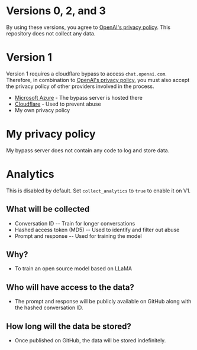 # Versions 0, 2, and 3

By using these versions, you agree to [OpenAI's privacy policy](https://openai.com/policies/privacy-policy). This repository does not collect any data.

# Version 1

Version 1 requires a cloudflare bypass to access `chat.openai.com`. Therefore, in combination to [OpenAI's privacy policy](https://openai.com/policies/privacy-policy), you must also accept the privacy policy of other providers involved in the process.

- [Microsoft Azure](https://azure.microsoft.com/en-us/support/legal/) - The bypass server is hosted there
- [Cloudflare](https://www.cloudflare.com/privacypolicy/) - Used to prevent abuse
- My own privacy policy

# My privacy policy

My bypass server does not contain any code to log and store data.

# Analytics

This is disabled by default. Set `collect_analytics` to `true` to enable it on V1. 

## What will be collected

- Conversation ID -- Train for longer conversations
- Hashed access token (MD5) -- Used to identify and filter out abuse
- Prompt and response -- Used for training the model

## Why?

- To train an open source model based on LLaMA 

## Who will have access to the data?

- The prompt and response will be publicly available on GitHub along with the hashed conversation ID.

## How long will the data be stored?

- Once published on GitHub, the data will be stored indefinitely.